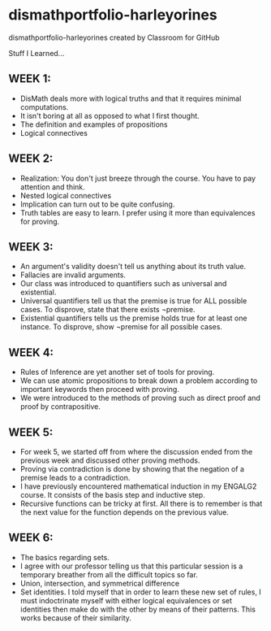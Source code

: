 # dismathportfolio-harleyorines
dismathportfolio-harleyorines created by Classroom for GitHub

Stuff I Learned...

## WEEK 1:

- DisMath deals more with logical truths and that it requires minimal computations.
- It isn't boring at all as opposed to what I first thought.
- The definition and examples of propositions
- Logical connectives

## WEEK 2:

- Realization: You don't just breeze through the course. You have to pay attention and think.
- Nested logical connectives
- Implication can turn out to be quite confusing.
- Truth tables are easy to learn. I prefer using it more than equivalences for proving.

## WEEK 3:

- An argument's validity doesn't tell us anything about its truth value.
- Fallacies are invalid arguments.
- Our class was introduced to quantifiers such as universal and existential.
- Universal quantifiers tell us that the premise is true for ALL possible cases. To disprove, state that there exists ¬premise.
- Existential quantifiers tells us the premise holds true for at least one instance. To disprove, show ¬premise for all possible cases.

## WEEK 4:

- Rules of Inference are yet another set of tools for proving.
- We can use atomic propositions to break down a problem according to important keywords then proceed with proving.
- We were introduced to the methods of proving such as direct proof and proof by contrapositive.

## WEEK 5:

- For week 5, we started off from where the discussion ended from the previous week and discussed other proving methods.
- Proving via contradiction is done by showing that the negation of a premise leads to a contradiction.
- I have previously encountered mathematical induction in my ENGALG2 course. It consists of the basis step and inductive step.
- Recursive functions can be tricky at first. All there is to remember is that the next value for the function depends on the previous value.

## WEEK 6:

- The basics regarding sets.
- I agree with our professor telling us that this particular session is a temporary breather from all the difficult topics so far.
- Union, intersection, and symmetrical difference
- Set identities. I told myself that in order to learn these new set of rules, I must indoctrinate myself with either logical equivalences or set identities then make do with the other by means of their patterns. This works because of their similarity.
